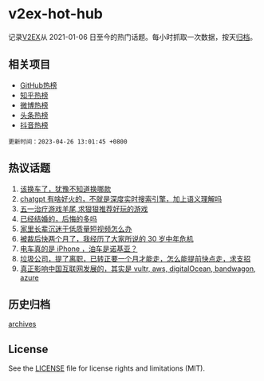 # v2ex-hot-hub

 记录[V2EX](https://www.v2ex.com/)从 2021-01-06 日至今的热门话题。每小时抓取一次数据，按天[归档](archives)。
 
 ## 相关项目

- [GitHub热榜](https://github.com/it985/github-hot-hub)
- [知乎热榜](https://github.com/it985/zhihu-hot-hub)
- [微博热榜](https://github.com/it985/weibo-hot-hub)
- [头条热榜](https://github.com/it985/toutiao-hot-hub)
- [抖音热榜](https://github.com/it985/douyin-hot-hub)


 `更新时间：2023-04-26 13:01:45 +0800`

## 热议话题

1. [该换车了，犹豫不知道换哪款](https://www.v2ex.com/t/935364)
1. [chatgpt 有啥好火的，不就是深度实时搜索引擎，加上语义理解吗](https://www.v2ex.com/t/935377)
1. [五一治疗游戏羊尾,求狠狠推荐好玩的游戏](https://www.v2ex.com/t/935349)
1. [已经结婚的，后悔的多吗](https://www.v2ex.com/t/935483)
1. [家里长辈沉迷于低质量短视频怎么办](https://www.v2ex.com/t/935324)
1. [被裁后快两个月了，我经历了大家所说的 30 岁中年危机](https://www.v2ex.com/t/935346)
1. [电车真的是 iPhone ，油车是诺基亚？](https://www.v2ex.com/t/935540)
1. [垃圾公司，提了离职，已转正要一个月才能走，怎么能提前快点走，求支招](https://www.v2ex.com/t/935347)
1. [真正影响中国互联网发展的，其实是 vultr, aws, digitalOcean, bandwagon, azure](https://www.v2ex.com/t/935371)

## 历史归档

[archives](archives)

## License

See the [LICENSE](LICENSE) file for license rights and limitations (MIT).
